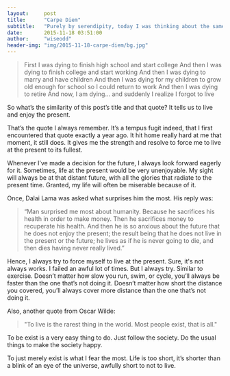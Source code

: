 ```yaml
---
layout:     post
title:      "Carpe Diem"
subtitle:   "Purely by serendipity, today I was thinking about the same thing as exactly a year back."
date:       2015-11-18 03:51:00
author:     "wiseodd"
header-img: "img/2015-11-18-carpe-diem/bg.jpg"
---
```


<blockquote>First I was dying to finish high school and start college
And then I was dying to finish college and start working
And then I was dying to marry and have children
And then I was dying for my children to grow old enough for school so I could return to work
And then I was dying to retire
And now, I am dying… and suddenly I realize I forgot to live
</blockquote>

So what’s the similarity of this post’s title and that quote? It tells us to live and enjoy the present.

That’s the quote I always remember. It’s a tempus fugit indeed, that I first encountered that quote exactly a year ago. It hit home really hard at me that moment, it still does. It gives me the strength and resolve to force me to live at the present to its fullest.

Whenever I’ve made a decision for the future, I always look forward eagerly for it. Sometimes, life at the present would be very unenjoyable. My sight will always be at that distant future, with all the glories that radiate to the present time. Granted, my life will often be miserable because of it.

Once, Dalai Lama was asked what surprises him the most. His reply was:

<blockquote>“Man surprised me most about humanity. Because he sacrifices his health in order to make money. Then he sacrifices money to recuperate his health. And then he is so anxious about the future that he does not enjoy the present; the result being that he does not live in the present or the future; he lives as if he is never going to die, and then dies having never really lived.”</blockquote>

Hence, I always try to force myself to live at the present. Sure, it's not always works. I failed an awful lot of times. But I always try. Similar to exercise. Doesn’t matter how slow you run, swim, or cycle, you’ll always be faster than the one that’s not doing it. Doesn’t matter how short the distance you covered, you’ll always cover more distance than the one that’s not doing it.

Also, another quote from Oscar Wilde:

<blockquote>"To live is the rarest thing in the world. Most people exist, that is all."</blockquote>

To be exist is a very easy thing to do. Just follow the society. Do the usual things to make the society happy.

To just merely exist is what I fear the most. Life is too short, it’s shorter than a blink of an eye of the universe, awfully short to not to live.

